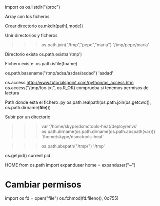 import os
os.listdir("/proc")

Array con los ficheros


Crear directorio
os.mkdir(path[,mode])


Unir directorios y ficheros
>>> os.path.join("/tmp","pepe","maria")
'/tmp/pepe/maria'


Directorio existe
os.path.exists('/tmp')

Fichero existe:
os.path.isfile(fname)

os.path.basename("/tmp/adsa/asdas/asdad")
'asdad'

os.access
http://www.tutorialspoint.com/python/os_access.htm
os.access("/tmp/foo.txt", os.R_OK)
  comprueba si tenemos permisos de lectura


Path donde esta el fichero .py
os.path.realpath(os.path.join(os.getcwd(), os.path.dirname(__file__)))


Subir por un directorio
>>> var
'/home/skype/dsmctools-heat/deploy/envs'
>>> os.path.dirname(os.path.dirname(os.path.abspath(var)))
'/home/skype/dsmctools-heat'


>>> os.path.abspath("/tmp/")
'/tmp'


os.getpid()
current pid


HOME
from os.path import expanduser
home = expanduser("~")


# Cambiar permisos
import os
fd = open("file")
os.fchmod(fd.fileno(), 0o755)
